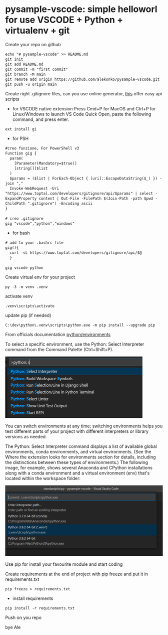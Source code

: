# pysample-vscode: simple helloworl for use VSCODE + Python + virtualenv + git


Create your repo on github 

```
echo "# pysample-vscode" >> README.md
git init
git add README.md
git commit -m "first commit"
git branch -M main
git remote add origin https://github.com/alekonko/pysample-vscode.git
git push -u origin main
```

Create right .gitignore files, can you use online generator, [this](https://docs.gitignore.io/install/command-line#git)   offer easy api scripts

- for VSCODE native extension
Press Cmd+P for MacOS and Ctrl+P for Linux/Windows to launch VS Code Quick Open, paste the following command, and press enter.

```
ext install gi
```

- for PSH
```psh
#creo funzione, For PowerShell v3
Function gig {
  param(
    [Parameter(Mandatory=$true)]
    [string[]]$list
  )
  $params = ($list | ForEach-Object { [uri]::EscapeDataString($_) }) -join ","
  Invoke-WebRequest -Uri "https://www.toptal.com/developers/gitignore/api/$params" | select -ExpandProperty content | Out-File -FilePath $(Join-Path -path $pwd -ChildPath ".gitignore") -Encoding ascii
}

# creo .gitignore
gig "vscode","python","windows"

```

- for bash
```
# add to your .bashrc file
gig(){
  curl -sL https://www.toptal.com/developers/gitignore/api/$@
  }
  
gig vscode python
```

Create virtual env for your project

```
py -3 -m venv .venv
```

activate venv

```
.venv\scripts\activate
```

update pip (if needed)
  
```
C:\dev\python\.venv\scripts\python.exe -m pip install --upgrade pip
```

From officials documentation [python/environments](https://code.visualstudio.com/docs/python/environments)

To select a specific environment, use the Python: Select Interpreter command from the Command Palette (Ctrl+Shift+P).

 ![Command Palette](docs/select-interpreters-command.png)

You can switch environments at any time; switching environments helps you test different parts of your project with different interpreters or library versions as needed.

The Python: Select Interpreter command displays a list of available global environments, conda environments, and virtual environments. (See the Where the extension looks for environments section for details, including the distinctions between these types of environments.) The following image, for example, shows several Anaconda and CPython installations along with a conda environment and a virtual environment (env) that's located within the workspace folder:

 ![Command Palette](docs/interpreters-list.png)


Use pip for install your favourite module and start coding

Create requirements at the end of project with pip freeze and put it in requirements.txt

```
pip freeze > requirements.txt
```

- install requirements

```
pip install -r requirements.txt
```

Push on you repo


bye
Ale
